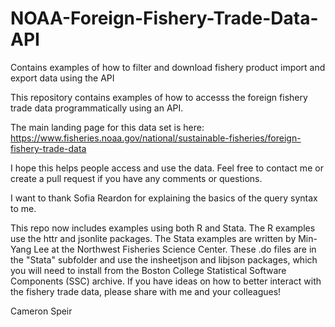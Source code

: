 # NOAA-Foreign-Fishery-Trade-Data-API
Contains examples of how to filter and download fishery product import and export data using the API

This repository contains examples of how to accesss the foreign fishery trade data programmatically using an API.  

The main landing page for this data set is here:
https://www.fisheries.noaa.gov/national/sustainable-fisheries/foreign-fishery-trade-data

I hope this helps people access and use the data.  Feel free to contact me or create a pull request if you have any comments or questions.  

I want to thank Sofia Reardon for explaining the basics of the query syntax to me.  

This repo now includes examples using both R and Stata.  The R examples use the httr and jsonlite packages. The Stata examples are written by Min-Yang Lee at the Northwest Fisheries Science Center.  These .do files are in the "Stata" subfolder and use the insheetjson and libjson packages, which you will need to install from the Boston College Statistical Software Components (SSC) archive. If you have ideas on how to better interact with the fishery trade data, please share with me and your colleagues!

Cameron Speir
